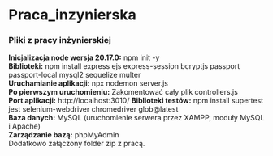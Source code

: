 # Praca_inzynierska
<h3>Pliki z pracy inżynierskiej</h3>  
<b>Inicjalizacja node wersja 20.17.0:</b> npm init -y <br>
<b>Biblioteki:</b> npm install express ejs express-session bcryptjs passport passport-local mysql2 sequelize multer <br>
<b>Uruchamianie aplikacji:</b> npx nodemon server.js <br>
<b>Po pierwszym uruchomieniu:</b> Zakomentować cały plik controllers.js <br>
<b>Port aplikacji:</b> http://localhost:3010/
<b>Biblioteki testów:</b> npm install supertest jest selenium-webdriver chromedriver glob@latest <br>
<b>Baza danych:</b> MySQL (uruchomienie serwera przez XAMPP, moduły MySQL i Apache) <br>
<b>Zarządzanie bazą:</b> phpMyAdmin <br>
Dodatkowo załączony folder zip z pracą.
